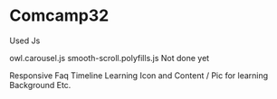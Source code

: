 # Comcamp32
Used Js

owl.carousel.js
smooth-scroll.polyfills.js
Not done yet

Responsive
Faq
Timeline
Learning Icon and Content / Pic for learning
Background
Etc.
